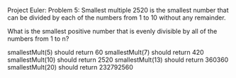 Project Euler: Problem 5: Smallest multiple
2520 is the smallest number that can be divided by each of the numbers from 1 to 10 without any remainder.

What is the smallest positive number that is evenly divisible by all of the numbers from 1 to n?

smallestMult(5) should return 60
smallestMult(7) should return 420
smallestMult(10) should return 2520
smallestMult(13) should return 360360
smallestMult(20) should return 232792560